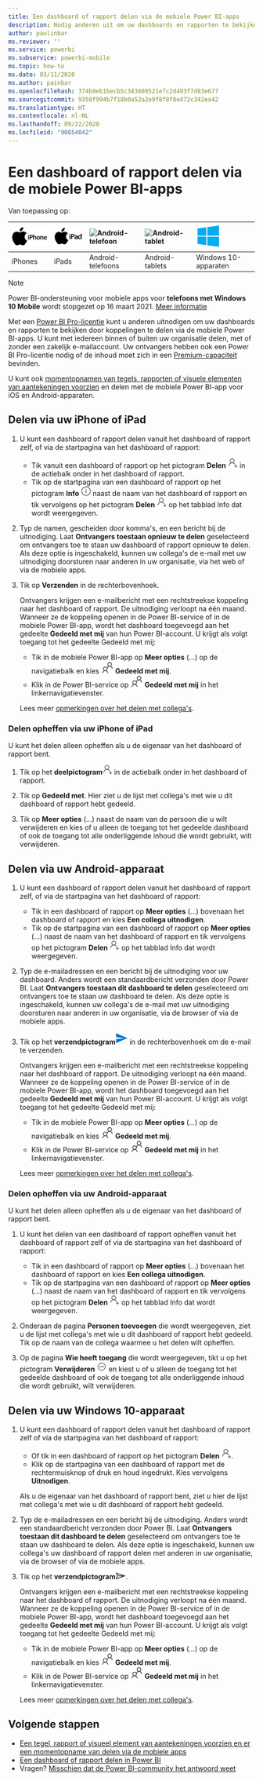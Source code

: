 ```yaml
---
title: Een dashboard of rapport delen via de mobiele Power BI-apps
description: Nodig anderen uit om uw dashboards en rapporten te bekijken door koppelingen te delen via de mobiele Power BI-apps. Hier vindt u meer informatie.
author: paulinbar
ms.reviewer: ''
ms.service: powerbi
ms.subservice: powerbi-mobile
ms.topic: how-to
ms.date: 03/11/2020
ms.author: painbar
ms.openlocfilehash: 374b9eb1becb5c343600521efc2d493f7d83e677
ms.sourcegitcommit: 9350f994b7f18b0a52a2e9f8f8f8e472c342ea42
ms.translationtype: HT
ms.contentlocale: nl-NL
ms.lasthandoff: 09/22/2020
ms.locfileid: "90854042"
---
```

# <a name="share-a-dashboard-or-report-from-the-power-bi-mobile-apps"></a>Een dashboard of rapport delen via de mobiele Power BI-apps
Van toepassing op:

| ![iPhone](./media/mobile-share-dashboard-from-the-mobile-apps/iphone-logo-50-px.png) | ![iPad](./media/mobile-share-dashboard-from-the-mobile-apps/ipad-logo-50-px.png) | ![Android-telefoon](./media/mobile-share-dashboard-from-the-mobile-apps/android-phone-logo-50-px.png) | ![Android-tablet](./media/mobile-share-dashboard-from-the-mobile-apps/android-tablet-logo-50-px.png) | ![Windows 10](./media/mobile-share-dashboard-from-the-mobile-apps/win-10-logo-50-px.png) |
|:--- |:--- |:--- |:--- |:--- |
| iPhones |iPads |Android-telefoons |Android-tablets |Windows 10-apparaten |

>[!NOTE]
>Power BI-ondersteuning voor mobiele apps voor **telefoons met Windows 10 Mobile** wordt stopgezet op 16 maart 2021. [Meer informatie](/legal/powerbi/powerbi-mobile/power-bi-mobile-app-end-of-support-for-windows-phones)

Met een [Power BI Pro-licentie](../../fundamentals/service-features-license-type.md) kunt u anderen uitnodigen om uw dashboards en rapporten te bekijken door koppelingen te delen via de mobiele Power BI-apps. U kunt met iedereen binnen of buiten uw organisatie delen, met of zonder een zakelijk e-mailaccount. Uw ontvangers hebben ook een Power BI Pro-licentie nodig of de inhoud moet zich in een [Premium-capaciteit](../../admin/service-premium-what-is.md) bevinden.

U kunt ook [momentopnamen van tegels, rapporten of visuele elementen van aantekeningen voorzien](mobile-annotate-and-share-a-tile-from-the-mobile-apps.md) en delen met de mobiele Power BI-app voor iOS en Android-apparaten. 

## <a name="share-from-your-iphone-or-ipad"></a>Delen via uw iPhone of iPad

1. U kunt een dashboard of rapport delen vanuit het dashboard of rapport zelf, of via de startpagina van het dashboard of rapport:
    *  Tik vanuit een dashboard of rapport op het pictogram **Delen** ![uitnodigingspictogram](././media/mobile-share-dashboard-from-the-mobile-apps/power-bi-android-invite-icon-ss.png) in de actiebalk onder in het dashboard of rapport.
    *  Tik op de startpagina van een dashboard of rapport op het pictogram **Info** ![Meer informatie](./media/mobile-share-dashboard-from-the-mobile-apps/power-bi-more-info-icon.png) naast de naam van het dashboard of rapport en tik vervolgens op het pictogram **Delen** ![uitnodigingspictogram](./media/mobile-share-dashboard-from-the-mobile-apps/power-bi-android-invite-icon-ss.png) op het tabblad Info dat wordt weergegeven.
2. Typ de namen, gescheiden door komma's, en een bericht bij de uitnodiging. Laat **Ontvangers toestaan opnieuw te delen** geselecteerd om ontvangers toe te staan uw dashboard of rapport opnieuw te delen. Als deze optie is ingeschakeld, kunnen uw collega's de e-mail met uw uitnodiging doorsturen naar anderen in uw organisatie, via het web of via de mobiele apps.
3. Tik op **Verzenden** in de rechterbovenhoek.
   
   Ontvangers krijgen een e-mailbericht met een rechtstreekse koppeling naar het dashboard of rapport. De uitnodiging verloopt na één maand. Wanneer ze de koppeling openen in de Power BI-service of in de mobiele Power BI-app, wordt het dashboard toegevoegd aan het gedeelte **Gedeeld met mij** van hun Power BI-account. U krijgt als volgt toegang tot het gedeelte Gedeeld met mij:
   
   * Tik in de mobiele Power BI-app op **Meer opties** (...) op de navigatiebalk en kies ![Gedeeld met mij](./././media/mobile-share-dashboard-from-the-mobile-apps/power-bi-shared-with-me-icon.png) **Gedeeld met mij**.
   * Klik in de Power BI-service op ![Gedeeld met mij](./././media/mobile-share-dashboard-from-the-mobile-apps/power-bi-shared-with-me-icon.png) **Gedeeld met mij** in het linkernavigatievenster.
   
   Lees meer [opmerkingen over het delen met collega's](../../collaborate-share/service-share-dashboards.md).

### <a name="unshare-from-your-iphone-or-ipad"></a>Delen opheffen via uw iPhone of iPad
U kunt het delen alleen opheffen als u de eigenaar van het dashboard of rapport bent.

1. Tik op het **deelpictogram**![Deelpictogram](././media/mobile-share-dashboard-from-the-mobile-apps/power-bi-android-invite-icon-ss.png) in de actiebalk onder in het dashboard of rapport.
2. Tik op **Gedeeld met**. Hier ziet u de lijst met collega's met wie u dit dashboard of rapport hebt gedeeld.

3. Tik op **Meer opties** (...) naast de naam van de persoon die u wilt verwijderen en kies of u alleen de toegang tot het gedeelde dashboard of ook de toegang tot alle onderliggende inhoud die wordt gebruikt, wilt verwijderen.



## <a name="share-from-your-android-device"></a>Delen via uw Android-apparaat
1. U kunt een dashboard of rapport delen vanuit het dashboard of rapport zelf, of via de startpagina van het dashboard of rapport:
    *  Tik in een dashboard of rapport op **Meer opties** (...) bovenaan het dashboard of rapport en kies **Een collega uitnodigen**.
    *  Tik op de startpagina van een dashboard of rapport op **Meer opties** (...) naast de naam van het dashboard of rapport en tik vervolgens op het pictogram **Delen** ![uitnodigingspictogram](./media/mobile-share-dashboard-from-the-mobile-apps/power-bi-android-invite-icon-ss.png) op het tabblad Info dat wordt weergegeven.
 
2. Typ de e-mailadressen en een bericht bij de uitnodiging voor uw dashboard. Anders wordt een standaardbericht verzonden door Power BI. Laat **Ontvangers toestaan dit dashboard te delen** geselecteerd om ontvangers toe te staan uw dashboard te delen. Als deze optie is ingeschakeld, kunnen uw collega's de e-mail met uw uitnodiging doorsturen naar anderen in uw organisatie, via de browser of via de mobiele apps.
   
3. Tik op het **verzendpictogram**![Verzendpictogram](./media/mobile-share-dashboard-from-the-mobile-apps/power-bi-android-send-icon.png) in de rechterbovenhoek om de e-mail te verzenden.
   
    Ontvangers krijgen een e-mailbericht met een rechtstreekse koppeling naar het dashboard of rapport. De uitnodiging verloopt na één maand. Wanneer ze de koppeling openen in de Power BI-service of in de mobiele Power BI-app, wordt het dashboard toegevoegd aan het gedeelte **Gedeeld met mij** van hun Power BI-account. U krijgt als volgt toegang tot het gedeelte Gedeeld met mij:
   * Tik in de mobiele Power BI-app op **Meer opties** (...) op de navigatiebalk en kies ![Gedeeld met mij](./././media/mobile-share-dashboard-from-the-mobile-apps/power-bi-shared-with-me-icon.png) **Gedeeld met mij**.
   * Klik in de Power BI-service op ![Gedeeld met mij](./././media/mobile-share-dashboard-from-the-mobile-apps/power-bi-shared-with-me-icon.png) **Gedeeld met mij** in het linkernavigatievenster.
   
   Lees meer [opmerkingen over het delen met collega's](../../collaborate-share/service-share-dashboards.md).


### <a name="unshare-from-your-android-device"></a>Delen opheffen via uw Android-apparaat
U kunt het delen alleen opheffen als u de eigenaar van het dashboard of rapport bent.

1. U kunt het delen van een dashboard of rapport opheffen vanuit het dashboard of rapport zelf of via de startpagina van het dashboard of rapport:
    *  Tik in een dashboard of rapport op **Meer opties** (...) bovenaan het dashboard of rapport en kies **Een collega uitnodigen**.
    *  Tik op de startpagina van een dashboard of rapport op **Meer opties** (...) naast de naam van het dashboard of rapport en tik vervolgens op het pictogram **Delen** ![uitnodigingspictogram](./media/mobile-share-dashboard-from-the-mobile-apps/power-bi-android-invite-icon-ss.png) op het tabblad Info dat wordt weergegeven.

2. Onderaan de pagina **Personen toevoegen** die wordt weergegeven, ziet u de lijst met collega's met wie u dit dashboard of rapport hebt gedeeld. Tik op de naam van de collega waarmee u het delen wilt opheffen.
3. Op de pagina **Wie heeft toegang** die wordt weergegeven, tikt u op het pictogram **Verwijderen** ![pictogram verwijderen](./media/mobile-share-dashboard-from-the-mobile-apps/power-bi-android-remove-icon.png) en kiest u of u alleen de toegang tot het gedeelde dashboard of ook de toegang tot alle onderliggende inhoud die wordt gebruikt, wilt verwijderen.

## <a name="share-from-your-windows-10-device"></a>Delen via uw Windows 10-apparaat

1. U kunt een dashboard of rapport delen vanuit het dashboard of rapport zelf of via de startpagina van het dashboard of rapport:
    * Of tik in een dashboard of rapport op het pictogram **Delen** ![uitnodigingspictogram](./media/mobile-share-dashboard-from-the-mobile-apps/power-bi-android-invite-icon-ss.png).
    * Klik op de startpagina van een dashboard of rapport met de rechtermuisknop of druk en houd ingedrukt. Kies vervolgens **Uitnodigen**.
   
   Als u de eigenaar van het dashboard of rapport bent, ziet u hier de lijst met collega's met wie u dit dashboard of rapport hebt gedeeld.

2. Typ de e-mailadressen en een bericht bij de uitnodiging. Anders wordt een standaardbericht verzonden door Power BI. Laat **Ontvangers toestaan dit dashboard te delen** geselecteerd om ontvangers toe te staan uw dashboard te delen. Als deze optie is ingeschakeld, kunnen uw collega's uw dashboard of rapport delen met anderen in uw organisatie, via de browser of via de mobiele apps.
   
3. Tik op het **verzendpictogram**![Verzendpictogram](./media/mobile-share-dashboard-from-the-mobile-apps/pbi_win10ph_sendicon.png).
   
    Ontvangers krijgen een e-mailbericht met een rechtstreekse koppeling naar het dashboard of rapport. De uitnodiging verloopt na één maand. Wanneer ze de koppeling openen in de Power BI-service of in de mobiele Power BI-app, wordt het dashboard toegevoegd aan het gedeelte **Gedeeld met mij** van hun Power BI-account. U krijgt als volgt toegang tot het gedeelte Gedeeld met mij:
   
   * Tik in de mobiele Power BI-app op **Meer opties** (...) op de navigatiebalk en kies ![Gedeeld met mij](./././media/mobile-share-dashboard-from-the-mobile-apps/power-bi-shared-with-me-icon.png) **Gedeeld met mij**.
   * Klik in de Power BI-service op ![Gedeeld met mij](./././media/mobile-share-dashboard-from-the-mobile-apps/power-bi-shared-with-me-icon.png) **Gedeeld met mij** in het linkernavigatievenster.
   
   Lees meer [opmerkingen over het delen met collega's](../../collaborate-share/service-share-dashboards.md).

## <a name="next-steps"></a>Volgende stappen
* [Een tegel, rapport of visueel element van aantekeningen voorzien en er een momentopname van delen via de mobiele apps](mobile-annotate-and-share-a-tile-from-the-mobile-apps.md)
* [Een dashboard of rapport delen in Power BI](../../collaborate-share/service-share-dashboards.md)
* Vragen? [Misschien dat de Power BI-community het antwoord weet](https://community.powerbi.com/)